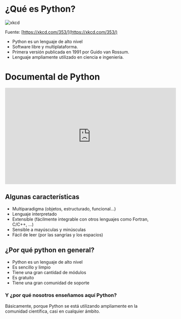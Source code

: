 # ¿Qué es Python?

![xkcd](01-python/python.png)

Fuente: [https://xkcd.com/353/](https://xkcd.com/353/)

* Python es un lenguaje de alto nivel
* Software libre y multiplataforma.
* Primera versión publicada en 1991 por Guido van Rossum.
* Lenguaje ampliamente utilizado en ciencia e ingeniería.

# Documental de Python

<iframe width="560" height="315" src="https://www.youtube.com/embed/GfH4QL4VqJ0" title="YouTube video player" frameborder="0" allow="accelerometer; autoplay; clipboard-write; encrypted-media; gyroscope; picture-in-picture" allowfullscreen></iframe>

## Algunas características

* Multiparadigma (objetos, estructurado, funcional...) 
* Lenguaje interpretado
* Extensible (fácilmente integrable con otros lenguajes como Fortran, C/C++, ...)
* Sensible a mayúsculas y minúsculas
* Fácil de leer (por las sangrías y los espacios)

## ¿Por qué python en general?

* Python es un lenguaje de alto nivel 
* Es sencillo y limpio
* Tiene una gran cantidad de módulos
* Es gratuito 
* Tiene una gran comunidad de soporte

### Y ¿por qué nosotros enseñamos aquí Python?

Básicamente, porque Python se está utilizando ampliamente en la comunidad científica, casi en cualquier ámbito.


